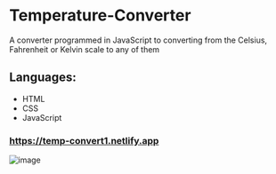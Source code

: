 # Temperature-Converter
A converter programmed in JavaScript to converting from the Celsius, Fahrenheit or Kelvin scale to any of them
## Languages:
* HTML
* CSS
* JavaScript
### https://temp-convert1.netlify.app
![image](https://user-images.githubusercontent.com/81018331/211065083-a38a85db-51e5-42c8-bf5f-140b29126a58.png)

